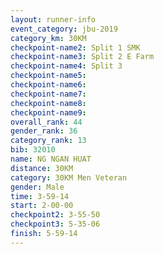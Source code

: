 ```yaml
---
layout: runner-info 
event_category: jbu-2019 
category_km: 30KM 
checkpoint-name2: Split 1 SMK 
checkpoint-name3: Split 2 E Farm 
checkpoint-name4: Split 3 
checkpoint-name5: 
checkpoint-name6: 
checkpoint-name7: 
checkpoint-name8: 
checkpoint-name9: 
overall_rank: 44
gender_rank: 36
category_rank: 13
bib: 32010
name: NG NGAN HUAT
distance: 30KM
category: 30KM Men Veteran
gender: Male
time: 3-59-14
start: 2-00-00
checkpoint2: 3-55-50
checkpoint3: 5-35-06
finish: 5-59-14
---
```

